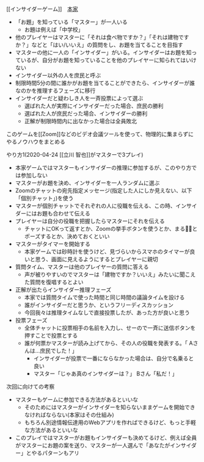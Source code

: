 
[[インサイダーゲーム]]　[本家](https://oinkgms.com/jp/insider)
- 「お題」を知っている「マスター」が一人いる
    - お題は例えば「中学校」
- 他のプレイヤーはマスターに「それは食べ物ですか？」「それは建物ですか？」などと「はい/いいえ」の質問をし、お題を当てることを目指す
- マスターの他に一人の「インサイダー」がいる。インサイダーはお題を知っているが、自分がお題を知っていることを他のプレイヤーに知られてはいけない
- インサイダー以外の人を庶民と呼ぶ
- 制限時間5分の間に誰かがお題を当てることができたら、インサイダーが誰なのかを推理するフェーズに移行
- インサイダーだと疑わしき人を一斉投票によって選ぶ
    - 選ばれた人が実際にインサイダーだった場合、庶民の勝利
    - 選ばれた人が庶民だった場合、インサイダーの勝利
    - 正解が制限時間内に出なかった場合は全員敗北

このゲームを[[Zoom]]などのビデオ会議ツールを使って、物理的に集まらずにやるノウハウをまとめる

やり方1(2020-04-24 [[立川 智也]]がマスターで3プレイ)
- 本家ゲームではマスターもインサイダーの推理に参加するが、このやり方では参加しない
- マスターがお題を決め、インサイダーを一人ランダムに選ぶ
- Zoomのチャットの宛先指定メッセージ(指定した人にしか見えない、以下「個別チャット」)を使う
- マスターが個別チャットでそれぞれの人に役職を伝える、この時、インサイダーにはお題も合わせて伝える
- プレイヤーは自分の役職を把握したらマスターにそれを伝える
    - チャットにOKって返すとか、Zoomの挙手ボタンを使うとか、まる🙆‍♂️とポーズするとか、決めておくといい
- マスターがタイマーを開始する
    - 本家ゲームでは砂時計を使うけど、見づらいからスマホのタイマーが良いと思う、画面に見えるようにするとプレイヤーに親切
- 質問タイム、マスターは他のプレイヤーの質問に答える
    - 声が被りやすいのでマスターは「建物ですか？いいえ」みたいに聞こえた質問を復唱するとよい
- 正解が出たらインサイダー推理フェーズ
    - 本家では質問タイムで使った時間と同じ時間の議論タイムを設ける
    - 誰がインサイダーだと思うか、というフリーディスカッション
    - 今回我々は推理タイムなしで直接投票したが、あった方が良いと思う
- 投票フェーズ
    - 全体チャットに投票相手の名前を入力し、せーので一斉に送信ボタンを押すことで投票とする
    - 誰が何票かマスターが読み上げてから、その人の役職を発表する。「 Aさんは…庶民でした！」
        - インサイダーが投票で一番にならなかった場合は、自分で名乗ると良い
        - マスター「じゃあ真のインサイダーは？」 Bさん「私だ！」

次回に向けての考察
- マスターもゲームに参加できる方法があるといいな
    - そのためにはマスターがインサイダーを知らないままゲームを開始できなければならない(本家はその仕組み)
    - もちろん別途情報伝達用のWebアプリを作ればできるけど、もっと手軽な方法があるといいな
- このプレイではマスターがお題もインサイダーも決めてるけど、例えば全員がマスターにお題の案を送り、マスターが一人選んで「あなたがインサイダー」とやるパターンもアリ
